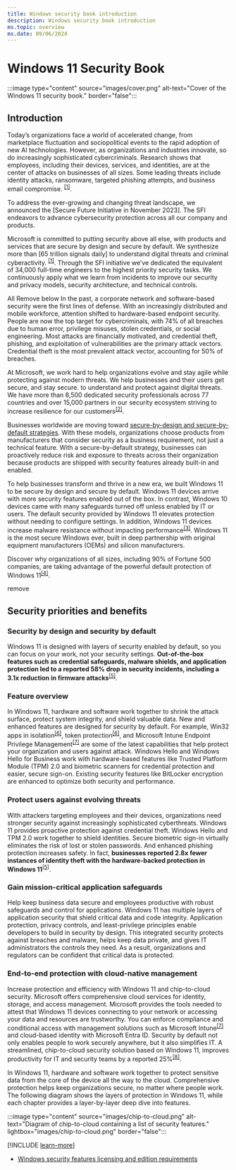 ```yaml
---
title: Windows security book introduction
description: Windows security book introduction
ms.topic: overview
ms.date: 09/06/2024
---
```


# Windows 11 Security Book

:::image type="content" source="images/cover.png" alt-text="Cover of the Windows 11 security book." border="false":::

## Introduction

Today’s organizations face a world of accelerated change, from marketplace fluctuation and sociopolitical events to the rapid adoption of new AI technologies. However, as organizations and industries innovate, so do increasingly sophisticated cybercriminals. Research shows that employees, including their devices, services, and identities, are at the center of attacks on businesses of all sizes. Some leading threats include identity attacks, ransomware, targeted phishing attempts, and business email compromise. <sup>[\[1\]](conclusion.md#footnote1)</sup>.

To address the ever-growing and changing threat landscape, we announced the [Secure Future Initiative in November 2023]. The SFI endeavors to advance cybersecurity protection across all our company and products. 

Microsoft is committed to putting security above all else, with products and services that are secure by design and secure by default. We synthesize more than [65 trillion signals daily] to understand digital threats and criminal cyberactivity. <sup>[\[1\]](conclusion.md#footnote1)</sup>. Through the SFI initiative we’ve dedicated the equivalent of 34,000 full-time engineers to the highest priority security tasks.  We continuously apply what we learn from incidents to improve our security and privacy models, security architecture, and technical controls.

All Remove below
In the past, a corporate network and software-based security were the first lines of defense. With an increasingly distributed and mobile workforce, attention shifted to hardware-based endpoint security. People are now the top target for cybercriminals, with 74% of all breaches due to human error, privilege misuses, stolen credentials, or social engineering. Most attacks are financially motivated, and credential theft, phishing, and exploitation of vulnerabilities are the primary attack vectors. Credential theft is the most prevalent attack vector, accounting for 50% of breaches.

At Microsoft, we work hard to help organizations evolve and stay agile while protecting against modern threats. We help businesses and their users get secure, and stay secure. to understand and protect against digital threats. We have more than 8,500 dedicated security professionals across 77 countries and over 15,000 partners in our security ecosystem striving to increase resilience for our customers<sup>[\[2\]](conclusion.md#footnote2)</sup>.

Businesses worldwide are moving toward [secure-by-design and secure-by-default strategies][LINK-3]. With these models, organizations choose products from manufacturers that consider security as a business requirement, not just a technical feature. With a secure-by-default strategy, businesses can proactively reduce risk and exposure to threats across their organization because products are shipped with security features already built-in and enabled.

To help businesses transform and thrive in a new era, we built Windows 11 to be secure by design and secure by default. Windows 11 devices arrive with more security features enabled out of the box. In contrast, Windows 10 devices came with many safeguards turned off unless enabled by IT or users. The default security provided by Windows 11 elevates protection without needing to configure settings. In addition, Windows 11 devices increase malware resistance without impacting performance<sup>[\[3\]](conclusion.md#footnote3)</sup>. Windows 11 is the most secure Windows ever, built in deep partnership with original equipment manufacturers (OEMs) and silicon manufacturers.

Discover why organizations of all sizes, including 90% of Fortune 500 companies, are taking advantage of the powerful default protection of Windows 11<sup>[\[4\]](conclusion.md#footnote4)</sup>.

remove

## Security priorities and benefits

### Security by design and security by default

Windows 11 is designed with layers of security enabled by default, so you can focus on your work, not your security settings. **Out-of-the-box features such as credential safeguards, malware shields, and application protection led to a reported 58% drop in security incidents, including a 3.1x reduction in firmware attacks**<sup>[\[5\]](conclusion.md#footnote5)</sup>.

### Feature overview

In Windows 11, hardware and software work together to shrink the attack surface, protect system integrity, and shield valuable data. New and enhanced features are designed for security by default. For example, Win32 apps in isolation<sup>[\[6\]](conclusion.md#footnote6)</sup>, token protection<sup>[\[6\]](conclusion.md#footnote6)</sup>, and Microsoft Intune Endpoint Privilege Management<sup>[\[7\]](conclusion.md#footnote7)</sup> are some of the latest capabilities that help protect your organization and users against attack. Windows Hello and Windows Hello for Business work with hardware-based features like Trusted Platform Module (TPM) 2.0 and biometric scanners for credential protection and easier, secure sign-on. Existing security features like BitLocker encryption are enhanced to optimize both security and performance.

### Protect users against evolving threats

With attackers targeting employees and their devices, organizations need stronger security against increasingly sophisticated cyberthreats. Windows 11 provides proactive protection against credential theft. Windows Hello and TPM 2.0 work together to shield identities. Secure biometric sign-in virtually eliminates the risk of lost or stolen passwords. And enhanced phishing protection increases safety. In fact, **businesses reported 2.8x fewer instances of identity theft with the hardware-backed protection in Windows 11**<sup>[\[5\]](conclusion.md#footnote5)</sup>.

### Gain mission-critical application safeguards

Help keep business data secure and employees productive with robust safeguards and control for applications. Windows 11 has multiple layers of application security that shield critical data and code integrity. Application protection, privacy controls, and least-privilege principles enable developers to build in security by design. This integrated security protects against breaches and malware, helps keep data private, and gives IT administrators the controls they need. As a result, organizations and regulators can be confident that critical data is protected.

### End-to-end protection with cloud-native management

Increase protection and efficiency with Windows 11 and chip-to-cloud security. Microsoft offers comprehensive cloud services for identity, storage, and access management. Microsoft provides the tools needed to attest that Windows 11 devices connecting to your network or accessing your data and resources are trustworthy. You can enforce compliance and conditional access with management solutions such as Microsoft Intune<sup>[\[7\]](conclusion.md#footnote7)</sup> and cloud-based identity with Microsoft Entra ID. Security by default not only enables people to work securely anywhere, but it also simplifies IT. A streamlined, chip-to-cloud security solution based on Windows 11, improves productivity for IT and security teams by a reported 25%<sup>[\[8\]](conclusion.md#footnote8)</sup>.

In Windows 11, hardware and software work together to protect sensitive data from the core of the device all the way to the cloud. Comprehensive protection helps keep organizations secure, no matter where people work. The following diagram shows the layers of protection in Windows 11, while each chapter provides a layer-by-layer deep dive into features.

:::image type="content" source="images/chip-to-cloud.png" alt-text="Diagram of chip-to-cloud containing a list of security features." lightbox="images/chip-to-cloud.png" border="false":::

[!INCLUDE [learn-more](includes/learn-more.md)]

- [Windows security features licensing and edition requirements](../licensing-and-edition-requirements.md)

<!--links-->

[LINK-1]: https://www.microsoft.com/en-us/trust-center/security/secure-future-initiative
[LINK-2]: https://www.microsoft.com/en-us/security/security-insider/microsoft-digital-defense-report-2023
[LINK-3]: https://www.cisa.gov/securebydesign